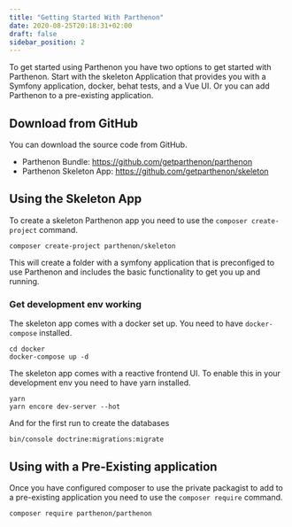 ```yaml
---
title: "Getting Started With Parthenon"
date: 2020-08-25T20:18:31+02:00
draft: false
sidebar_position: 2
---
```

To get started using Parthenon you have two options to get started with Parthenon. Start with the skeleton Application that provides you with a Symfony application, docker, behat tests, and a Vue UI. Or you can add Parthenon to a pre-existing application.

## Download from GitHub

You can download the source code from GitHub.

* Parthenon Bundle: https://github.com/getparthenon/parthenon
* Parthenon Skeleton App: https://github.com/getparthenon/skeleton

## Using the Skeleton App

To create a skeleton Parthenon app you need to use the `composer create-project` command.

```
composer create-project parthenon/skeleton
```

This will create a folder with a symfony application that is preconfiged to use Parthenon and includes the basic functionality to get you up and running.

### Get development env working

The skeleton app comes with a docker set up. You need to have `docker-compose` installed.

```
cd docker
docker-compose up -d
```

The skeleton app comes with a reactive frontend UI. To enable this in your development env you need to have yarn installed.

```
yarn
yarn encore dev-server --hot
```

And for the first run to create the databases

```
bin/console doctrine:migrations:migrate
```

## Using with a Pre-Existing application

Once you have configured composer to use the private packagist to add to a pre-existing application you need to use the `composer require` command.

```
composer require parthenon/parthenon
```

